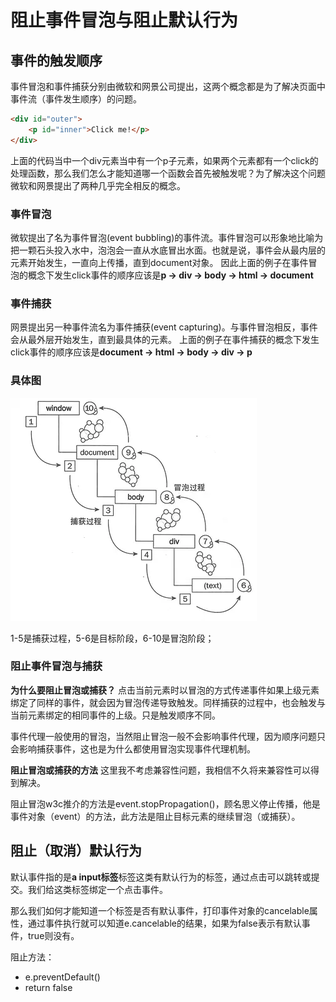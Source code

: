 # 阻止事件冒泡与阻止默认行为

## 事件的触发顺序

事件冒泡和事件捕获分别由微软和网景公司提出，这两个概念都是为了解决页面中事件流（事件发生顺序）的问题。

```html
<div id="outer">
    <p id="inner">Click me!</p>
</div>
```

上面的代码当中一个div元素当中有一个p子元素，如果两个元素都有一个click的处理函数，那么我们怎么才能知道哪一个函数会首先被触发呢？为了解决这个问题微软和网景提出了两种几乎完全相反的概念。

### 事件冒泡
微软提出了名为事件冒泡(event bubbling)的事件流。事件冒泡可以形象地比喻为把一颗石头投入水中，泡泡会一直从水底冒出水面。也就是说，事件会从最内层的元素开始发生，一直向上传播，直到document对象。
因此上面的例子在事件冒泡的概念下发生click事件的顺序应该是**p -> div -> body -> html -> document**

### 事件捕获
网景提出另一种事件流名为事件捕获(event capturing)。与事件冒泡相反，事件会从最外层开始发生，直到最具体的元素。
上面的例子在事件捕获的概念下发生click事件的顺序应该是**document -> html -> body -> div -> p**

### 具体图

![](/imgs/事件冒泡与捕获.png)

1-5是捕获过程，5-6是目标阶段，6-10是冒泡阶段；


### 阻止事件冒泡与捕获

**为什么要阻止冒泡或捕获？**
点击当前元素时以冒泡的方式传递事件如果上级元素绑定了同样的事件，就会因为冒泡传递导致触发。同样捕获的过程中，也会触发与当前元素绑定的相同事件的上级。只是触发顺序不同。

事件代理一般使用的冒泡，当然阻止冒泡一般不会影响事件代理，因为顺序问题只会影响捕获事件，这也是为什么都使用冒泡实现事件代理机制。

**阻止冒泡或捕获的方法**
这里我不考虑兼容性问题，我相信不久将来兼容性可以得到解决。

阻止冒泡w3c推介的方法是event.stopPropagation()，顾名思义停止传播，他是事件对象（event）的方法，此方法是阻止目标元素的继续冒泡（或捕获）。

## 阻止（取消）默认行为
默认事件指的是**a input标签**标签这类有默认行为的标签，通过点击可以跳转或提交。我们给这类标签绑定一个点击事件。

那么我们如何才能知道一个标签是否有默认事件，打印事件对象的cancelable属性，通过事件执行就可以知道e.cancelable的结果，如果为false表示有默认事件，true则没有。

阻止方法：

- e.preventDefault()
- return false